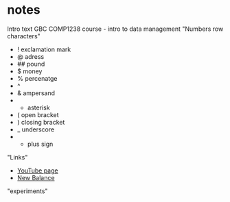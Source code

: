 # notes 
Intro text 
GBC COMP1238 course - intro to data management 
"Numbers row characters" 
- ! exclamation mark 
- @ adress
- #\# pound 
- $ money
- % percenatge 
- ^ 
- & ampersand
- * asterisk 
- ( open bracket
- ) closing bracket 
- _ underscore
- + plus sign

"Links"
- [YouTube page](https://www.youtube.com/)
- [New Balance](https://www.newbalance.ca/)


"experiments" 
